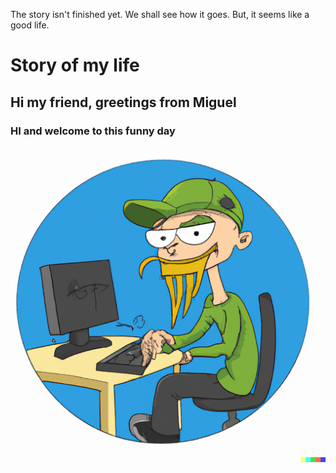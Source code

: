 The story isn't finished yet. We shall see how it goes. But, it seems like a good life.
# Story of my life
## Hi my friend, greetings from Miguel ##

### HI and welcome to this funny day

![funny programmer](/images/FunnyProgrammerWithCap.png)